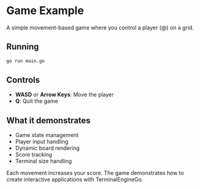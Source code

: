 # Game Example

A simple movement-based game where you control a player (@) on a grid.

## Running

```bash
go run main.go
```

## Controls

- **WASD** or **Arrow Keys**: Move the player
- **Q**: Quit the game

## What it demonstrates

- Game state management
- Player input handling
- Dynamic board rendering
- Score tracking
- Terminal size handling

Each movement increases your score. The game demonstrates how to create interactive applications with TerminalEngineGo.